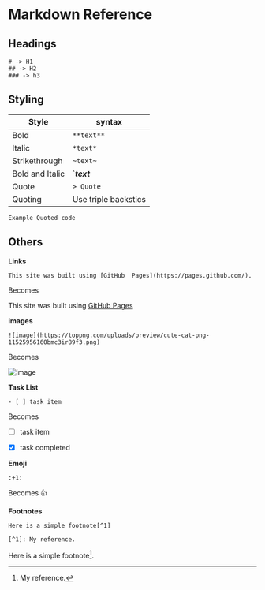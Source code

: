 

# Markdown Reference

## Headings

```
# -> H1
## -> H2
### -> h3
```

## Styling

Style | syntax 
--|--
Bold | `**text**`
Italic | `*text*`
Strikethrough | `~text~`
Bold and Italic | `***text***
Quote | `> Quote`
Quoting | Use triple backstics


```
Example Quoted code
```

## Others

**Links**

`This site was built using [GitHub 
Pages](https://pages.github.com/).`

Becomes 

This site was built using [GitHub 
Pages](https://pages.github.com/)


**images**

`![image](https://toppng.com/uploads/preview/cute-cat-png-11525956160bmc3ir89f3.png)`



Becomes 

![image](https://toppng.com/uploads/preview/cute-cat-png-11525956160bmc3ir89f3.png)


**Task List**

`- [ ] task item`

Becomes

- [ ] task item
- [x] task completed



**Emoji**

`:+1:`

Becomes :+1:

**Footnotes**

```
Here is a simple footnote[^1]

[^1]: My reference.
```

Here is a simple footnote[^1].


[^1]: My reference.



